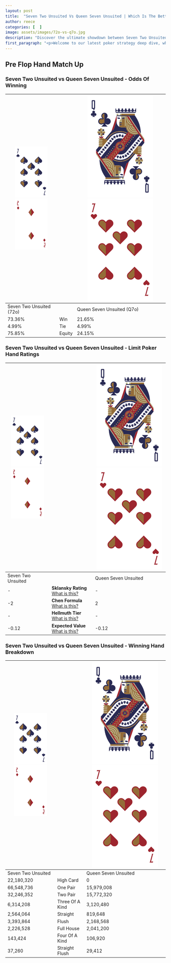 ```yaml
---
layout: post
title:  "Seven Two Unsuited Vs Queen Seven Unsuited | Which Is The Better Hand In Poker? A Complete Guide"
author: reece
categories: [  ]
image: assets/images/72o-vs-q7o.jpg
description: "Discover the ultimate showdown between Seven Two Unsuited and Queen Seven Unsuited in poker! Uncover the odds, strategies, and scenarios where one hand triumphs over the other. Get ready to up your poker game with this thrilling analysis."
first_paragraph: "<p>Welcome to our latest poker strategy deep dive, where we're pitting two distinct hands against each other in a high-stakes showdown: Seven Two Unsuited vs Queen Seven Unsuited.</p><p>In the dynamic world of poker, every decision counts, and knowing which hand holds the upper hand is key to your success at the table.</p><p>In this article, we'll dissect these two hands, explore the scenarios where one dominates the other, and equip you with the knowledge to make strategic choices that can tip the odds in your favor.</p><p>Get ready to unravel the intriguing dynamics of these poker hands and elevate your game to new heights.</p>"
---
```




[comment]: # (sp0)

## Pre Flop Hand Match Up

<div class="table hand-ratings" markdown="1"> 



### Seven Two Unsuited vs Queen Seven Unsuited - Odds Of Winning


    
| ![image info](assets/images/hand1/7.png) ![image info](assets/images/hand1/2o.png) |  | ![image info](assets/images/hand2/Q.png) ![image info](assets/images/hand2/7o.png) |
| -------- | -------- | -------- |
| Seven Two Unsuited (72o) |  | Queen Seven Unsuited (Q7o) |
| 73.36% | Win | 21.65% |
| 4.99% | Tie | 4.99% |
| 75.85% | Equity | 24.15% |




[comment]: # (sp1)



### Seven Two Unsuited vs Queen Seven Unsuited - Limit Poker Hand Ratings


    
| ![image info](assets/images/hand1/7.png) ![image info](assets/images/hand1/2o.png) |  | ![image info](assets/images/hand2/Q.png) ![image info](assets/images/hand2/7o.png) |
| -------- | -------- | -------- |
| Seven Two Unsuited |  | Queen Seven Unsuited |
| - | **Sklansky Rating** [What is this?](/sklansky-rating-explained) | - |
| -2 | **Chen Formula** [What is this?](/chen-formula-explained) | 2 |
| - | **Hellmuth Tier** [What is this?](/Hellmuth-tier-explained) | - |
| -0.12 | **Expected Value** [What is this?](/expected-value-explained) | -0.12 |




[comment]: # (sp2)



### Seven Two Unsuited vs Queen Seven Unsuited - Winning Hand Breakdown


    
| ![image info](assets/images/hand1/7.png) ![image info](assets/images/hand1/2o.png) |  | ![image info](assets/images/hand2/Q.png) ![image info](assets/images/hand2/7o.png) |
| -------- | -------- | -------- |
| Seven Two Unsuited |  | Queen Seven Unsuited |
| 22,180,320 | High Card | 0 |
| 66,548,736 | One Pair | 15,979,008 |
| 32,246,352 | Two Pair | 15,772,320 |
| 6,314,208 | Three Of A Kind | 3,120,480 |
| 2,564,064 | Straight | 819,648 |
| 3,393,864 | Flush | 2,168,568 |
| 2,226,528 | Full House | 2,041,200 |
| 143,424 | Four Of A Kind | 106,920 |
| 37,260 | Straight Flush | 29,412 |




[comment]: # (sp3)



</div>

[comment]: # (sp4)



[comment]: # (sp5)

